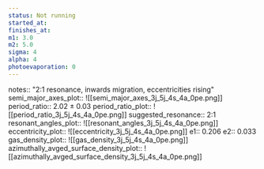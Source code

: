 ```yaml
---
status: Not running
started_at:
finishes_at:
m1: 3.0
m2: 5.0
sigma: 4
alpha: 4
photoevaporation: 0
---
```


notes:: "2:1 resonance, inwards migration, eccentricities rising"
semi_major_axes_plot:: ![[semi_major_axes_3j_5j_4s_4a_0pe.png]]
period_ratio:: 2.02 ± 0.03
period_ratio_plot:: ![[period_ratio_3j_5j_4s_4a_0pe.png]]
suggested_resonance:: 2:1
resonant_angles_plot:: ![[resonant_angles_3j_5j_4s_4a_0pe.png]]
eccentricity_plot:: ![[eccentricity_3j_5j_4s_4a_0pe.png]]
e1:: 0.206
e2:: 0.033
gas_density_plot:: ![[gas_density_3j_5j_4s_4a_0pe.png]]
azimuthally_avged_surface_density_plot:: ![[azimuthally_avged_surface_density_3j_5j_4s_4a_0pe.png]]
